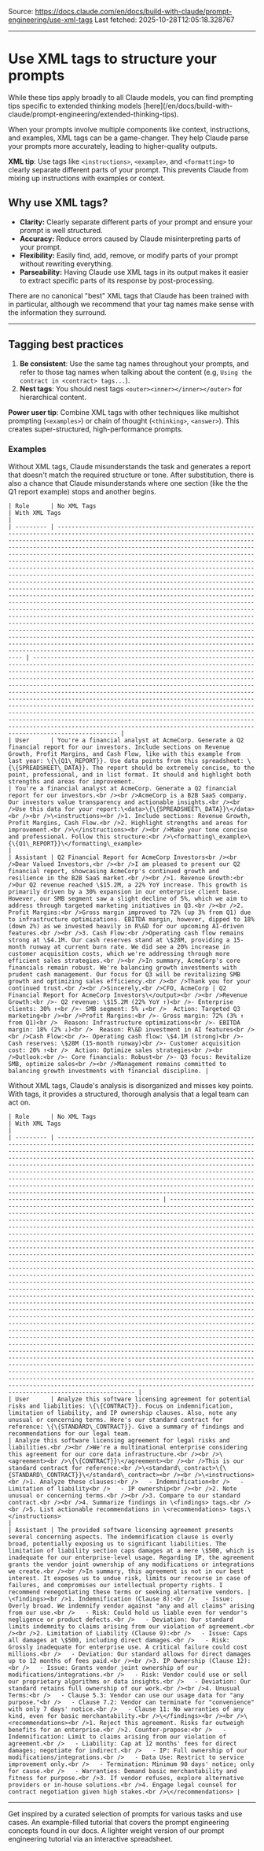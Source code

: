 Source: https://docs.claude.com/en/docs/build-with-claude/prompt-engineering/use-xml-tags
Last fetched: 2025-10-28T12:05:18.328767

---

# Use XML tags to structure your prompts

<Note>
  While these tips apply broadly to all Claude models, you can find prompting tips specific to extended thinking models [here](/en/docs/build-with-claude/prompt-engineering/extended-thinking-tips).
</Note>

When your prompts involve multiple components like context, instructions, and examples, XML tags can be a game-changer. They help Claude parse your prompts more accurately, leading to higher-quality outputs.

<Tip>**XML tip**: Use tags like `<instructions>`, `<example>`, and `<formatting>` to clearly separate different parts of your prompt. This prevents Claude from mixing up instructions with examples or context.</Tip>

## Why use XML tags?

* **Clarity:** Clearly separate different parts of your prompt and ensure your prompt is well structured.
* **Accuracy:** Reduce errors caused by Claude misinterpreting parts of your prompt.
* **Flexibility:** Easily find, add, remove, or modify parts of your prompt without rewriting everything.
* **Parseability:** Having Claude use XML tags in its output makes it easier to extract specific parts of its response by post-processing.

<Note>There are no canonical "best" XML tags that Claude has been trained with in particular, although we recommend that your tag names make sense with the information they surround.</Note>

***

## Tagging best practices

1. **Be consistent**: Use the same tag names throughout your prompts, and refer to those tag names when talking about the content (e.g, `Using the contract in <contract> tags...`).
2. **Nest tags**: You should nest tags `<outer><inner></inner></outer>` for hierarchical content.

<Tip>**Power user tip**: Combine XML tags with other techniques like multishot prompting (`<examples>`) or chain of thought (`<thinking>`, `<answer>`). This creates super-structured, high-performance prompts.</Tip>

### Examples

<AccordionGroup>
  <Accordion title="Example: Generating financial reports">
    Without XML tags, Claude misunderstands the task and generates a report that doesn't match the required structure or tone. After substitution, there is also a chance that Claude misunderstands where one section (like the the Q1 report example) stops and another begins.

    | Role      | No XML Tags                                                                                                                                                                                                                                                                                                                                                                                                                                                                                                                                                                                                                                                                                                                                                                                                                                                                                                                                                                                                                                                                                                                                                                                                                                                                                                                                                              | With XML Tags                                                                                                                                                                                                                                                                                                                                                                                                                                                                                                                                                                                                                                                                                                                                                                                                              |
    | --------- | ------------------------------------------------------------------------------------------------------------------------------------------------------------------------------------------------------------------------------------------------------------------------------------------------------------------------------------------------------------------------------------------------------------------------------------------------------------------------------------------------------------------------------------------------------------------------------------------------------------------------------------------------------------------------------------------------------------------------------------------------------------------------------------------------------------------------------------------------------------------------------------------------------------------------------------------------------------------------------------------------------------------------------------------------------------------------------------------------------------------------------------------------------------------------------------------------------------------------------------------------------------------------------------------------------------------------------------------------------------------------ | -------------------------------------------------------------------------------------------------------------------------------------------------------------------------------------------------------------------------------------------------------------------------------------------------------------------------------------------------------------------------------------------------------------------------------------------------------------------------------------------------------------------------------------------------------------------------------------------------------------------------------------------------------------------------------------------------------------------------------------------------------------------------------------------------------------------------- |
    | User      | You're a financial analyst at AcmeCorp. Generate a Q2 financial report for our investors. Include sections on Revenue Growth, Profit Margins, and Cash Flow, like with this example from last year: \{\{Q1\_REPORT}}. Use data points from this spreadsheet: \{\{SPREADSHEET\_DATA}}. The report should be extremely concise, to the point, professional, and in list format. It should and highlight both strengths and areas for improvement.                                                                                                                                                                                                                                                                                                                                                                                                                                                                                                                                                                                                                                                                                                                                                                                                                                                                                                                          | You're a financial analyst at AcmeCorp. Generate a Q2 financial report for our investors.<br /><br />AcmeCorp is a B2B SaaS company. Our investors value transparency and actionable insights.<br /><br />Use this data for your report:\<data>\{\{SPREADSHEET\_DATA}}\</data><br /><br />\<instructions><br />1. Include sections: Revenue Growth, Profit Margins, Cash Flow.<br />2. Highlight strengths and areas for improvement.<br />\</instructions><br /><br />Make your tone concise and professional. Follow this structure:<br />\<formatting\_example>\{\{Q1\_REPORT}}\</formatting\_example>                                                                                                                                                                                                                  |
    | Assistant | Q2 Financial Report for AcmeCorp Investors<br /><br />Dear Valued Investors,<br /><br />I am pleased to present our Q2 financial report, showcasing AcmeCorp's continued growth and resilience in the B2B SaaS market.<br /><br />1. Revenue Growth:<br />Our Q2 revenue reached \$15.2M, a 22% YoY increase. This growth is primarily driven by a 30% expansion in our enterprise client base. However, our SMB segment saw a slight decline of 5%, which we aim to address through targeted marketing initiatives in Q3.<br /><br />2. Profit Margins:<br />Gross margin improved to 72% (up 3% from Q1) due to infrastructure optimizations. EBITDA margin, however, dipped to 18% (down 2%) as we invested heavily in R\&D for our upcoming AI-driven features.<br /><br />3. Cash Flow:<br />Operating cash flow remains strong at \$4.1M. Our cash reserves stand at \$28M, providing a 15-month runway at current burn rate. We did see a 20% increase in customer acquisition costs, which we're addressing through more efficient sales strategies.<br /><br />In summary, AcmeCorp's core financials remain robust. We're balancing growth investments with prudent cash management. Our focus for Q3 will be revitalizing SMB growth and optimizing sales efficiency.<br /><br />Thank you for your continued trust.<br /><br />Sincerely,<br />CFO, AcmeCorp | Q2 Financial Report for AcmeCorp Investors\</output><br /><br />Revenue Growth:<br />- Q2 revenue: \$15.2M (22% YoY ↑)<br />- Enterprise clients: 30% ↑<br />- SMB segment: 5% ↓<br />  Action: Targeted Q3 marketing<br /><br />Profit Margins:<br />- Gross margin: 72% (3% ↑ from Q1)<br />  Reason: Infrastructure optimizations<br />- EBITDA margin: 18% (2% ↓)<br />  Reason: R\&D investment in AI features<br /><br />Cash Flow:<br />- Operating cash flow: \$4.1M (strong)<br />- Cash reserves: \$28M (15-month runway)<br />- Customer acquisition cost: 20% ↑<br />  Action: Optimize sales strategies<br /><br />Outlook:<br />- Core financials: Robust<br />- Q3 focus: Revitalize SMB, optimize sales<br /><br />Management remains committed to balancing growth investments with financial discipline. |
  </Accordion>

  <Accordion title="Example: Legal contract analysis">
    Without XML tags, Claude's analysis is disorganized and misses key points. With tags, it provides a structured, thorough analysis that a legal team can act on.

    | Role      | No XML Tags                                                                                                                                                                                                                                                                                                                                                                                                                                                                                                                                                                                                                                                                         | With XML Tags                                                                                                                                                                                                                                                                                                                                                                                                                                                                                                                                                                                                                                                                                                                                                                                                                                                                                                                                                                                                                                                                                                                                                                                                                                                                                                                                                                                                                                                                                                                                                                                                                                                                                                                                                                                                                                                                                                                                                                                                                  |
    | --------- | ----------------------------------------------------------------------------------------------------------------------------------------------------------------------------------------------------------------------------------------------------------------------------------------------------------------------------------------------------------------------------------------------------------------------------------------------------------------------------------------------------------------------------------------------------------------------------------------------------------------------------------------------------------------------------------- | ------------------------------------------------------------------------------------------------------------------------------------------------------------------------------------------------------------------------------------------------------------------------------------------------------------------------------------------------------------------------------------------------------------------------------------------------------------------------------------------------------------------------------------------------------------------------------------------------------------------------------------------------------------------------------------------------------------------------------------------------------------------------------------------------------------------------------------------------------------------------------------------------------------------------------------------------------------------------------------------------------------------------------------------------------------------------------------------------------------------------------------------------------------------------------------------------------------------------------------------------------------------------------------------------------------------------------------------------------------------------------------------------------------------------------------------------------------------------------------------------------------------------------------------------------------------------------------------------------------------------------------------------------------------------------------------------------------------------------------------------------------------------------------------------------------------------------------------------------------------------------------------------------------------------------------------------------------------------------------------------------------------------------ |
    | User      | Analyze this software licensing agreement for potential risks and liabilities: \{\{CONTRACT}}. Focus on indemnification, limitation of liability, and IP ownership clauses. Also, note any unusual or concerning terms. Here's our standard contract for reference: \{\{STANDARD\_CONTRACT}}. Give a summary of findings and recommendations for our legal team.                                                                                                                                                                                                                                                                                                                    | Analyze this software licensing agreement for legal risks and liabilities.<br /><br />We're a multinational enterprise considering this agreement for our core data infrastructure.<br /><br />\<agreement><br />\{\{CONTRACT}}\</agreement><br /><br />This is our standard contract for reference:<br />\<standard\_contract>\{\{STANDARD\_CONTRACT}}\</standard\_contract><br /><br />\<instructions><br />1. Analyze these clauses:<br />   - Indemnification<br />   - Limitation of liability<br />   - IP ownership<br /><br />2. Note unusual or concerning terms.<br /><br />3. Compare to our standard contract.<br /><br />4. Summarize findings in \<findings> tags.<br /><br />5. List actionable recommendations in \<recommendations> tags.\</instructions>                                                                                                                                                                                                                                                                                                                                                                                                                                                                                                                                                                                                                                                                                                                                                                                                                                                                                                                                                                                                                                                                                                                                                                                                                                                     |
    | Assistant | The provided software licensing agreement presents several concerning aspects. The indemnification clause is overly broad, potentially exposing us to significant liabilities. The limitation of liability section caps damages at a mere \$500, which is inadequate for our enterprise-level usage. Regarding IP, the agreement grants the vendor joint ownership of any modifications or integrations we create.<br /><br />In summary, this agreement is not in our best interest. It exposes us to undue risk, limits our recourse in case of failures, and compromises our intellectual property rights. I recommend renegotiating these terms or seeking alternative vendors. | \<findings><br />1. Indemnification (Clause 8):<br />   - Issue: Overly broad. We indemnify vendor against "any and all claims" arising from our use.<br />   - Risk: Could hold us liable even for vendor's negligence or product defects.<br />   - Deviation: Our standard limits indemnity to claims arising from our violation of agreement.<br /><br />2. Limitation of Liability (Clause 9):<br />   - Issue: Caps all damages at \$500, including direct damages.<br />   - Risk: Grossly inadequate for enterprise use. A critical failure could cost millions.<br />   - Deviation: Our standard allows for direct damages up to 12 months of fees paid.<br /><br />3. IP Ownership (Clause 12):<br />   - Issue: Grants vendor joint ownership of our modifications/integrations.<br />   - Risk: Vendor could use or sell our proprietary algorithms or data insights.<br />   - Deviation: Our standard retains full ownership of our work.<br /><br />4. Unusual Terms:<br />   - Clause 5.3: Vendor can use our usage data for "any purpose."<br />   - Clause 7.2: Vendor can terminate for "convenience" with only 7 days' notice.<br />   - Clause 11: No warranties of any kind, even for basic merchantability.<br />\</findings><br /><br />\<recommendations><br />1. Reject this agreement. Risks far outweigh benefits for an enterprise.<br />2. Counter-propose:<br />   - Indemnification: Limit to claims arising from our violation of agreement.<br />   - Liability: Cap at 12 months' fees for direct damages; negotiate for indirect.<br />   - IP: Full ownership of our modifications/integrations.<br />   - Data Use: Restrict to service improvement only.<br />   - Termination: Minimum 90 days' notice; only for cause.<br />   - Warranties: Demand basic merchantability and fitness for purpose.<br />3. If vendor refuses, explore alternative providers or in-house solutions.<br />4. Engage legal counsel for contract negotiation given high stakes.<br />\</recommendations> |
  </Accordion>
</AccordionGroup>

***

<CardGroup cols={3}>
  <Card title="Prompt library" icon="link" href="/en/resources/prompt-library/library">
    Get inspired by a curated selection of prompts for various tasks and use cases.
  </Card>

  <Card title="GitHub prompting tutorial" icon="link" href="https://github.com/anthropics/prompt-eng-interactive-tutorial">
    An example-filled tutorial that covers the prompt engineering concepts found in our docs.
  </Card>

  <Card title="Google Sheets prompting tutorial" icon="link" href="https://docs.google.com/spreadsheets/d/19jzLgRruG9kjUQNKtCg1ZjdD6l6weA6qRXG5zLIAhC8">
    A lighter weight version of our prompt engineering tutorial via an interactive spreadsheet.
  </Card>
</CardGroup>